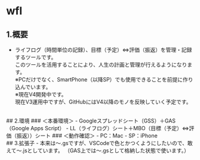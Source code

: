 # wfl  
## 1.概要  
- ライフログ（時間単位の記録）、目標（予定）⇔評価（振返）を管理・記録するツールです。  
このツールを活用することにより、人生の計画と管理が行えるようになります。  
※PCだけでなく、SmartPhone（以降SP）でも使用できることを前提に作り込んでいます。  
※現在V4開発中です。  
現在V3運用中ですが、GitHubにはV4以降のモノを反映していく予定です。  
<br />
## 2.環境  
### ＜本番環境＞  
- Googleスプレッドシート（GSS）＋GAS（Google Apps Script）  
- LL（ライフログ）シート＋MBO（目標（予定）⇔評価（振返））シート  
### ＜動作確認＞  
- PC：Mac  
- SP：iPhone  
<br />
## 3.拡張子  
- 本来は〜.gsですが、VSCodeで色とかつくようにしたいので、敢えて〜.jsとしています。  
（GAS上では〜.gsとして格納した状態で使います。）  
